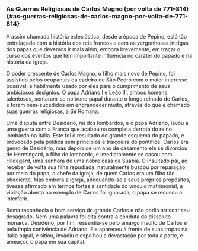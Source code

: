 ### As Guerras Religiosas de Carlos Magno (por volta de 771–814) {#as-guerras-religiosas-de-carlos-magno-por-volta-de-771-814}

A assim chamada história eclesiástica, desde a época de Pepino, está tão entrelaçada com a história dos reis francos e com as vergonhosas intrigas dos papas que devemos ir mais além, embora brevemente, em traçar o curso dos eventos que tem importante influência no caráter do papado e na história da igreja.

O poder crescente de Carlos Magno, o filho mais novo de Pepino, foi assistido pelos ocupantes da cadeira de São Pedro com o maior interesse possível, e habilmente usado por eles para o cumprimento de seus ambiciosos desígnios. O papa Adriano I e Leão III, ambos homens talentosos, sentaram-se no trono papal durante o longo reinado de Carlos, e foram bem-sucedidos em engrandecer muito, através do que é chamado suas guerras religiosas, a Sé Romana.

Uma disputa entre Desidério, rei dos lombardos, e o papa Adriano, levou a uma guerra com a França que acabou na completa derrota do reino lombardo na Itália. Este foi o resultado do grande esquema do papado, e provocado pela política sem princípios e traiçoeira do pontífice. Carlos era genro de Desidério, mas depois de um ano de casamento ele se divorciou de Hermingard, a filha do lombardo, e imediatamente se casou com Hildegard, uma senhora de uma nobre casa da Suábia. O insultado pai, ao receber de volta sua filha repudiada, naturalmente buscou por reparação por meio do papa, o chefe da igreja, de quem Carlos era um filho tão obediente. Mas embora a igreja, adequando-se a seus próprios propósitos, tivesse afirmado em termos fortes a santidade do vínculo matrimonial, a violação aberta no exemplo de Carlos foi ignorada; o papa se recusou a interferir.

Roma reconhecia o bom serviço do grande Carlos e não podia arriscar seu desagrado. Nem uma palavra foi dita contra a conduta do dissoluto monarca. Desidério, por fim, ressentiu-se pelo amargo insulto de Carlos e pela ímpia conivência de Adriano. Ele apareceu à frente de suas tropas na Itália papal, e sitiou, invadiu e espalhou a devastação por toda a parte, e ameaçou o papa em sua capital.